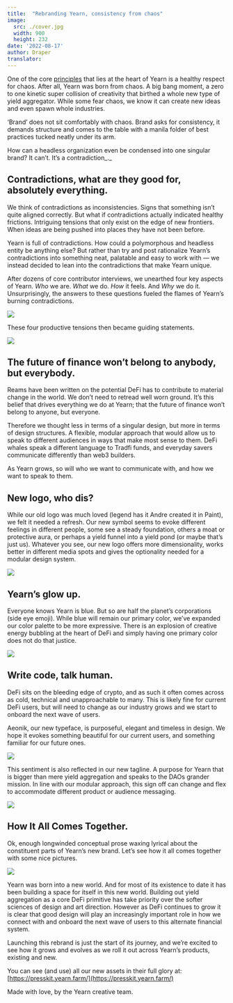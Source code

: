 ```yaml
---
title:  "Rebranding Yearn, consistency from chaos"
image:
  src: ./cover.jpg
  width: 900
  height: 232
date: '2022-08-17'
author: Draper
translator: 
---
```


One of the core  [principles](https://yearn.love/)  that lies at the heart of Yearn is a healthy respect for chaos. After all, Yearn was born from chaos. A big bang moment, a zero to one kinetic super collision of creativity that birthed a whole new type of yield aggregator. While some fear chaos, we know it can create new ideas and even spawn whole industries.

‘Brand’ does not sit comfortably with chaos. Brand asks for consistency, it demands structure and comes to the table with a manila folder of best practices tucked neatly under its arm.

How can a headless organization even be condensed into one singular brand? It can’t. It’s a contradiction_._

## **Contradictions, what are they good for, absolutely everything.**

We think of contradictions as inconsistencies. Signs that something isn’t quite aligned correctly. But what if contradictions actually indicated healthy frictions. Intriguing tensions that only exist on the edge of new frontiers. When ideas are being pushed into places they have not been before.

Yearn is full of contradictions. How could a polymorphous and headless entity be anything else? But rather than try and post rationalize Yearn’s contradictions into something neat, palatable and easy to work with — we instead decided to lean into the contradictions that make Yearn unique.

After dozens of core contributor interviews, we unearthed four key aspects of Yearn.  _Who_  we are.  _What_  we do.  _How_  it feels. And  _Why_  we do it. Unsurprisingly, the answers to these questions fueled the flames of Yearn’s burning contradictions.

![](image1.jpg?w=900&h=904)

These four productive tensions then became guiding statements.

![](image2.jpg?w=900&h=904)

## **The future of finance won’t belong to anybody, but everybody.**

Reams have been written on the potential DeFi has to contribute to material change in the world. We don’t need to retread well worn ground. It’s this belief that drives everything we do at Yearn; that the future of finance won’t belong to anyone, but everyone.

Therefore we thought less in terms of a singular design, but more in terms of design structures. A flexible, modular approach that would allow us to speak to different audiences in ways that make most sense to them. DeFi whales speak a different language to Tradfi funds, and everyday savers communicate differently than web3 builders.

As Yearn grows, so will who we want to communicate with, and how we want to speak to them.

## **New logo, who dis?**

While our old logo was much loved (legend has it Andre created it in Paint), we felt it needed a refresh. Our new symbol seems to evoke different feelings in different people, some see a steady foundation, others a moat or protective aura, or perhaps a yield funnel into a yield pond (or maybe that’s just us). Whatever you see, our new logo offers more dimensionality, works better in different media spots and gives the optionality needed for a modular design system.

![](image3.jpg?w=900&h=1664)

## Yearn’s glow up.

Everyone knows Yearn is blue. But so are half the planet’s corporations (side eye emoji). While blue will remain our primary color, we’ve expanded our color palette to be more expressive. There is an explosion of creative energy bubbling at the heart of DeFi and simply having one primary color does not do that justice.

![](image4.jpg?w=900&h=2316)

## **Write code, talk human.**

DeFi sits on the bleeding edge of crypto, and as such it often comes across as cold, technical and unapproachable to many. This is likely fine for current DeFi users, but will need to change as our industry grows and we start to onboard the next wave of users.

Aeonik, our new typeface, is purposeful, elegant and timeless in design. We hope it evokes something beautiful for our current users, and something familiar for our future ones.

![](image5.jpg?w=900&h=1214)

This sentiment is also reflected in our new tagline. A purpose for Yearn that is bigger than mere yield aggregation and speaks to the DAOs grander mission. In line with our modular approach, this sign off can change and flex to accommodate different product or audience messaging.

![](image6.jpg?w=900&h=1069)

## **How It All Comes Together.**

Ok, enough longwinded conceptual prose waxing lyrical about the constituent parts of Yearn’s new brand. Let’s see how it all comes together with some nice pictures.

![](image7.jpg?w=900&h=3966)

Yearn was born into a new world. And for most of its existence to date it has been building a space for itself in this new world. Building out yield aggregation as a core DeFi primitive has take priority over the softer sciences of design and art direction. However as DeFi continues to grow it is clear that good design will play an increasingly important role in how we connect with and onboard the next wave of users to this alternate financial system.

Launching this rebrand is just the start of its journey, and we’re excited to see how it grows and evolves as we roll it out across Yearn’s products, existing and new.

You can see (and use) all our new assets in their full glory at:  [https://presskit.yearn.farm/](https://presskit.yearn.farm/)

Made with love, by the Yearn creative team.
